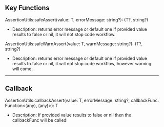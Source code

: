 ## Key Functions

AssertionUtils:safeAssert<T>(value: T, errorMessage: string?): (T?, string?)
* Description: returns error message or default one if provided value results to false or nil, it will not stop code workflow.

AssertionUtils:safeWarnAssert<T>(value: T, warnMessage: string?): (T?, string?)
* Description: returns error message or default one if provided value results to false or nil, it will not stop code workflow, however warning will come.

----
## Callback

AssertionUtils:callbackAssert<T>(value: T, errorMessage: string?, callbackFunc: Function<(any), (any)>): T
* Description: If provided value results to false or nil then the callbackFunc will be called

